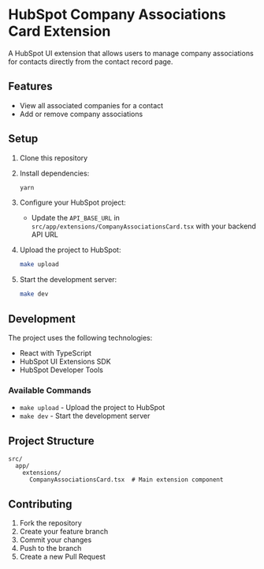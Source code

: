 # HubSpot Company Associations Card Extension

A HubSpot UI extension that allows users to manage company associations for contacts directly from the contact record page.

## Features

- View all associated companies for a contact
- Add or remove company associations

## Setup

1. Clone this repository
2. Install dependencies:

   ```bash
   yarn
   ```

3. Configure your HubSpot project:

   - Update the `API_BASE_URL` in `src/app/extensions/CompanyAssociationsCard.tsx` with your backend API URL

4. Upload the project to HubSpot:

   ```bash
   make upload
   ```

5. Start the development server:
   ```bash
   make dev
   ```

## Development

The project uses the following technologies:

- React with TypeScript
- HubSpot UI Extensions SDK
- HubSpot Developer Tools

### Available Commands

- `make upload` - Upload the project to HubSpot
- `make dev` - Start the development server

## Project Structure

```
src/
  app/
    extensions/
      CompanyAssociationsCard.tsx  # Main extension component
```

## Contributing

1. Fork the repository
2. Create your feature branch
3. Commit your changes
4. Push to the branch
5. Create a new Pull Request
